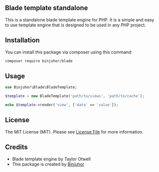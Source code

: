 ## Blade template standalone

This is a standalone blade template engine for PHP. It is a simple and easy to use template engine that is designed to be used in any PHP project.

## Installation

You can install this package via composer using this command:

```bash
composer require binjuhor/blade
```

## Usage

```php
use Binjuhor\Blade\BladeTemplate;

$template = new BladeTemplate('path/to/views', 'path/to/cache');

echo $template->render('view', ['data' => 'value']);
```

## License

The MIT License (MIT). Please see [License File](LICENSE.md) for more information.

## Credits

- Blade template engine by Taylor Otwell
- This package is created by [Binjuhor](mailto:kiemhd@outlook.com)
